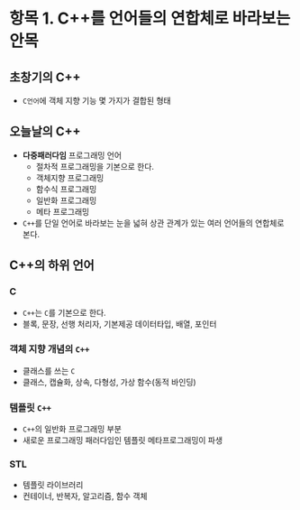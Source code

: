 # 항목 1. C++를 언어들의 연합체로 바라보는 안목
## 초창기의 C++
- `C언어`에 객체 지향 기능 몇 가지가 결합된 형태

## 오늘날의 C++
- **다중패러다임** 프로그래밍 언어
    - 절차적 프로그래밍을 기본으로 한다.
    - 객체지향 프로그래밍
    - 함수식 프로그래밍
    - 일반화 프로그래밍
    - 메타 프로그래밍
- `C++`를 단일 언어로 바라보는 눈을 넓혀 상관 관계가 있는 여러 언어들의 연합체로 본다.

## C++의 하위 언어
### C
- `C++`는 `C`를 기본으로 한다.
- 블록, 문장, 선행 처리자, 기본제공 데이터타입, 배열, 포인터

### 객체 지향 개념의 `C++`
- 클래스를 쓰는 `C`
- 클래스, 캡슐화, 상속, 다형성, 가상 함수(동적 바인딩)

### 템플릿 `C++`
- `C++`의 일반화 프로그래밍 부분
- 새로운 프로그래밍 패러다임인 템플릿 메타프로그래밍이 파생

### STL
- 템플릿 라이브러리
- 컨테이너, 반복자, 알고리즘, 함수 객체